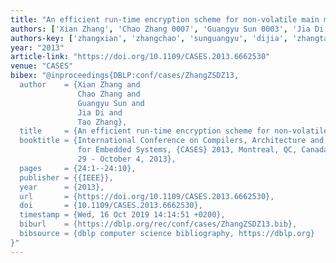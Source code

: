 ```yaml
---
title: "An efficient run-time encryption scheme for non-volatile main memory"
authors: ['Xian Zhang', 'Chao Zhang 0007', 'Guangyu Sun 0003', 'Jia Di', 'Tao Zhang 0032']
authors-key: ['zhangxian', 'zhangchao', 'sunguangyu', 'dijia', 'zhangtao']
year: "2013"
article-link: "https://doi.org/10.1109/CASES.2013.6662530"
venue: "CASES"
bibex: "@inproceedings{DBLP:conf/cases/ZhangZSDZ13,
  author    = {Xian Zhang and
               Chao Zhang and
               Guangyu Sun and
               Jia Di and
               Tao Zhang},
  title     = {An efficient run-time encryption scheme for non-volatile main memory},
  booktitle = {International Conference on Compilers, Architecture and Synthesis
               for Embedded Systems, {CASES} 2013, Montreal, QC, Canada, September
               29 - October 4, 2013},
  pages     = {24:1--24:10},
  publisher = {{IEEE}},
  year      = {2013},
  url       = {https://doi.org/10.1109/CASES.2013.6662530},
  doi       = {10.1109/CASES.2013.6662530},
  timestamp = {Wed, 16 Oct 2019 14:14:51 +0200},
  biburl    = {https://dblp.org/rec/conf/cases/ZhangZSDZ13.bib},
  bibsource = {dblp computer science bibliography, https://dblp.org}
}"
---
```


